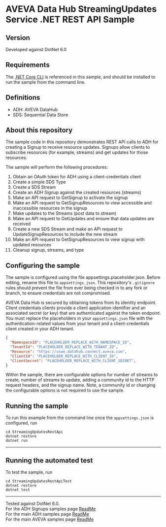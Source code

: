 # AVEVA Data Hub StreamingUpdates Service .NET REST API Sample

## Version
Developed against DotNet 6.0

## Requirements
The [.NET Core CLI](https://docs.microsoft.com/en-us/dotnet/core/tools/) is referenced in this sample, and should be installed to run the sample from the command line.

## Definitions
* ADH: AVEVA DataHub
* SDS: Sequential Data Store

## About this repository

The sample code in this repository demonstrates REST API calls to ADH for creating a Signup to receive resource updates. Signups allow clients to subscribe resources (for example, streams) and get updates for those resources.

The sample will perform the following procedures:
1. Obtain an OAuth token for ADH using a client-credentials client
1. Create a simple SDS Type
1. Create a SDS Stream
1. Create an ADH Signup against the created resources (streams)
1. Make an API request to GetSignup to activate the signup
1. Make an API request to GetSignupResources to view accessible and inaccessible resources in the signup
1. Make updates to the Streams (post data to stream)
1. Make an API request to GetUpdates and ensure that data updates are received
1. Create a new SDS Stream and make an API request to UpdateSignupResources to include the new stream
1. Make an API request to GetSignupResources to view signup with updated resources
1. Cleanup signup, streams, and type

## Configuring the sample

The sample is configured using the file appsettings.placeholder.json.  Before editing, rename this file to `appsettings.json`. This repository's `.gitignore` rules should prevent the file from ever being checked in to any fork or branch, to ensure credentials are not compromised. 

AVEVA Data Hub is secured by obtaining tokens from its identity endpoint. Client credentials clients provide a client application identifier and an associated secret (or key) that are authenticated against the token endpoint. You must replace the placeholders in your `appsettings.json` file with the authentication-related values from your tenant and a client-credentials client created in your ADH tenant.

```json
{
  "NamespaceId": "PLACEHOLDER_REPLACE_WITH_NAMESPACE_ID",
  "TenantId": "PLACEHOLDER_REPLACE_WITH_TENANT_ID",
  "Resource": "https://uswe.datahub.connect.aveva.com",
  "ClientId": "PLACEHOLDER_REPLACE_WITH_CLIENT_ID",
  "ClientSecret": "PLACEHOLDER_REPLACE_WITH_CLIENT_SECRET",
}
```

Within the sample, there are configurable options for number of streams to create, number of streams to update, adding a community id to the HTTP request headers, and the signup name. Note, a community id or changing the configurable options is not required to use the sample.

## Running the sample

To run this example from the command line once the `appsettings.json` is configured, run

```shell
cd StreamingUpdatesRestApi
dotnet restore
dotnet run
```
---

## Running the automated test

To test the sample, run

```shell
cd StreamingUpdatesRestApiTest
dotnet restore
dotnet test
```

---

Tested against DotNet 6.0.  
For the ADH Signups samples page [ReadMe]()  
For the main ADH samples page [ReadMe](https://github.com/osisoft/OSI-Samples-OCS)  
For the main AVEVA samples page [ReadMe](https://github.com/osisoft/OSI-Samples)